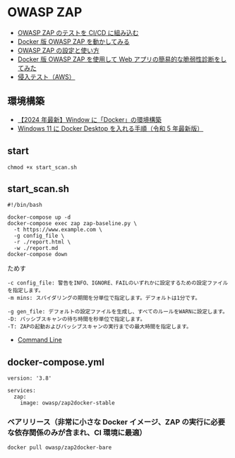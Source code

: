# OWASP ZAP

- [OWASP ZAP のテストを CI/CD に組み込む](https://qiita.com/kemmy-qei/items/ad9c5417eee71277c67f)
- [Docker 版 OWASP ZAP を動かしてみる](https://qiita.com/koujimatsuda11/items/83558cd62c20141ebdda)
- [OWASP ZAP の設定と使い方](https://qiita.com/sangi/items/ba7e3d39237045c9be36)
- [Docker 版 OWASP ZAP を使用して Web アプリの簡易的な脆弱性診断をしてみた](https://dev.classmethod.jp/articles/easy-vulnerability-diagnosis-of-web-app-with-owasp-zap-on-docker/)
- [侵入テスト（AWS）](https://aws.amazon.com/jp/security/penetration-testing/)

## 環境構築

- [【2024 年最新】Window に「Docker」の環境構築](https://zenn.dev/felmy/articles/108c3c30ab7d86)
- [Windows 11 に Docker Desktop を入れる手順（令和 5 年最新版）](https://qiita.com/zembutsu/items/a98f6f25ef47c04893b3)

## start

```
chmod +x start_scan.sh
```

## start_scan.sh

```
#!/bin/bash

docker-compose up -d
docker-compose exec zap zap-baseline.py \
  -t https://www.example.com \
  -g config_file \
  -r ./report.html \
  -w ./report.md
docker-compose down
```

ためす

```
-c config_file: 警告をINFO、IGNORE、FAILのいずれかに設定するための設定ファイルを指定します。
-m mins: スパイダリングの期間を分単位で指定します。デフォルトは1分です。

-g gen_file: デフォルトの設定ファイルを生成し、すべてのルールをWARNに設定します。
-D: パッシブスキャンの待ち時間を秒単位で指定します。
-T: ZAPの起動およびパッシブスキャンの実行までの最大時間を指定します。
```

- [Command Line](https://www.zaproxy.org/docs/desktop/cmdline/)

## docker-compose.yml

```
version: '3.8'

services:
  zap:
    image: owasp/zap2docker-stable
```

### ベアリリース（非常に小さな Docker イメージ、ZAP の実行に必要な依存関係のみが含まれ、CI 環境に最適）

```
docker pull owasp/zap2docker-bare
```
